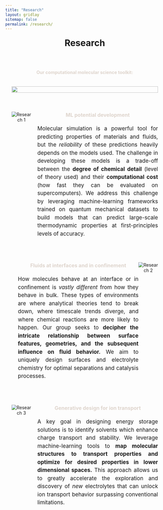 ```yaml
---
title: "Research"
layout: gridlay
sitemap: false
permalink: /research/
---
```


<style>

  .jumbotron {
    display: flex;
    flex-direction: column;
    align-items: stretch; /* Stretch the div vertically */
    padding: 20px;
    margin-bottom: 20px;
  }

  /* Customize the heading styles */
  h3#researchtitle {
    font-size: 28px; /* Adjust the font size as needed */
    text-align: center;
    margin: 20px 0; /* Add some margin for spacing */
    font-weight: bold; /* Make the text bold */
  }

  h3#researchtext {
    font-size: 20px; /* Adjust the font size as needed */
    text-align: left;
    margin: 20px 10; /* Add some margin for spacing */
    padding: 10 0px; /* Add padding to the text block for spacing */
  }

  /* Center the container and its content using Flexbox */
  .container {
    display: flex;
    flex-direction: column;
    align-items: center;
    justify-content: center;
    margin-top: 20px; /* Add margin as needed */
  }

/* Styling for Research Blocks */
  .research-section {
    display: flex;
    align-items: flex-start;
  }

  .research-image {
    max-width: 450px;
    max-height: 100%;
  }

  .research-content {
    flex-grow: 1;
    margin-left: 20px;
    font-size: 16px;
  }

  /* Avoid title overlap */
  .research-section h4 {
    margin-top: 0; /* Reset the top margin to remove overlap */
  }

  /* Improved styling for better readability */
  .research-content p {
    text-align: justify;
    line-height: 1.5;
  }

  /* Heading style for Research Blocks */
  h4 {
    margin-top: 10px;
  }

    /* Divider style */
  .research-divider {
    border-top: 2px solid lightgrey;
    margin-top: 20px;
    margin-bottom: 20px;
  }

  /* Responsive layout for narrow screens */
  @media (max-width: 768px) {
    .research-section {
      display: flex;
      flex-direction: column; /* Change to a single column layout */
      align-items: center;
      padding: 0px;
      margin-bottom: 20px;
      align-items: stretch;
    }

    .research-section .research-image img {
      max-width: 100%; /* Image takes full width in single column layout */
      height: auto; /* Maintain aspect ratio */
      align-items: stretch;
    }

    .research-content {
      margin-left: 0; /* Reset margin for single column layout */
      max-width: 100%; /* Text takes full width in single column layout */
    }

    .research-section.reverse-order {
      flex-direction: column-reverse; /* Change the order in single column layout */
    }

  /* Responsive layout for extremely narrow screens */
  @media (max-width: 480px) {

    .research-section .research-image img {
      max-width: 70%; /* Image takes 70% of the width on extremely small screens */
      display: flex;
      flex-direction: column; /* Change to a single column layout */
      align-items: center;
      padding: 20px;
      margin-bottom: 20px;
      align-items: stretch;
  }
}

</style>

<center>
<h3 id="researchtitle">Research</h3>

<!-- Overview graphic -->
<div class="jumbotron">
<div class="col-md-12 col-sm-12 mx-auto">
<br/>
<h4 id="researchtext" style="color: #ded4cc;"><strong> Our computational molecular science toolkit: </strong></h4>
<br/>
<img src="{{ site.url }}{{ site.baseurl }}/images/research0.svg" style="width: 100%;"/>
</div>
</div>


<!-- Research 1: -->
<div class="jumbotron">
  <div class="col-md-12 col-sm-12 mx-auto">
    <div class="research-section reverse-order">
      <img src="{{ site.url }}{{ site.baseurl }}/images/research1.png" alt="Research 1" style="max-width: 450px;" />
      <div class="research-content">
        <h4 style="color: #ded4cc;"><strong>ML potential development</strong></h4>
        <p style="font-size: 17px;">Molecular simulation is a powerful tool for predicting properties of materials and fluids, but the <em>reliability</em> of these predictions heavily depends on the models used. The challenge in developing these models is a trade-off between the <strong>degree of chemical detail</strong> (level of theory used) and their <strong>computational cost</strong> (how fast they can be evaluated on supercomputers). We address this challenge by leveraging machine-learning frameworks trained on quantum mechanical datasets to build models that can predict large-scale thermodynamic properties at first-principles levels of accuracy.</p>
      </div>
    </div>
  </div>
</div>

<!-- Research 2: -->
<div class="jumbotron">
  <div class="col-md-12 col-sm-12 mx-auto">
    <div class="research-section">
      <div class="research-content">
      <h4 style="color: #ded4cc;"><strong>Fluids at interfaces and in confinement</strong></h4>
<p style="text-align: justify; font-size: 17px;"> How molecules behave at an interface or in confinement is <em>vastly different</em> from how they behave in bulk. These types of environments are where analytical theories tend to break down, where timescale trends diverge, and where chemical reactions are more likely to happen. Our group seeks to <strong>decipher the intricate relationship between surface features, geometries, and the subsequent influence on fluid behavior.</strong> We aim to uniquely design surfaces and electrolyte chemistry for optimal separations and catalysis processes.</p>
      </div>
      <img src="{{ site.url }}{{ site.baseurl }}/images/research2.png" alt="Research 2" style="max-width: 400px;" />
    </div>
  </div>
</div>

<!-- Research 3: -->
<div class="jumbotron">
  <div class="col-md-12 col-sm-12 mx-auto">
    <div class="research-section reverse-order">
      <img src="{{ site.url }}{{ site.baseurl }}/images/research3.png" alt="Research 3" style="max-width: 450px;" />
      <div class="research-content">
      <h4 style="color: #ded4cc;"><strong>Generative design for ion transport</strong></h4>
<p style="text-align: justify; font-size: 17px;">A key goal in designing energy storage solutions is to identify solvents which enhance charge transport and stability. We leverage machine-learning tools to <strong>map molecular structures to transport properties and optimize for desired properties in lower dimensional spaces.</strong> This approach allows us to greatly accelerate the exploration and discovery of <em>new</em> electrolytes that can unlock ion transport behavior surpassing conventional limitations. </p>
      </div>
    </div>
  </div>
</div>


